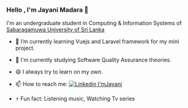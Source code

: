 ### Hello , I'm Jayani Madara 👋

I'm an undergraduate student in Computing & Information Systems of [Sabaragamuwa University of Sri Lanka](https://www.sab.ac.lk/)

- 🌱 I’m currently learning Vuejs and Laravel framework for my mini project.
- 🌱 I'm currently studying Software Quality Assurance theories.
- 😄 I always try to learn on my own.
- 📫 How to reach me: 
     [![Linkedin](https://i.stack.imgur.com/gVE0j.png) I'mJayani](https://www.linkedin.com/in/jayani-hettiarachchi-889a6916a)
&nbsp;
     
- ⚡ Fun fact: Listening music, Watching Tv series

